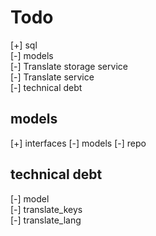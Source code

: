 # Todo

[+] sql  
[-] models  
[-] Translate storage service  
[-] Translate service  
[-] technical debt  

## models

[+] interfaces
[-] models
[-] repo

## technical debt

[-] model  
    [-] translate_keys  
    [-] translate_lang  
